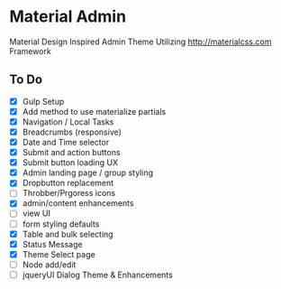 # Material Admin
Material Design Inspired Admin Theme Utilizing http://materialcss.com Framework

## To Do
- [x] Gulp Setup
- [x] Add method to use materialize partials
- [x] Navigation / Local Tasks
- [x] Breadcrumbs (responsive)
- [x] Date and Time selector
- [x] Submit and action buttons
- [x] Submit button loading UX
- [x] Admin landing page / group styling
- [x] Dropbutton replacement
- [ ] Throbber/Prgoress icons
- [x] admin/content enhancements 
- [ ] view UI
- [ ] form styling defaults
- [x] Table and bulk selecting
- [x] Status Message
- [x] Theme Select page
- [ ] Node add/edit
- [ ] jqueryUI Dialog Theme & Enhancements
